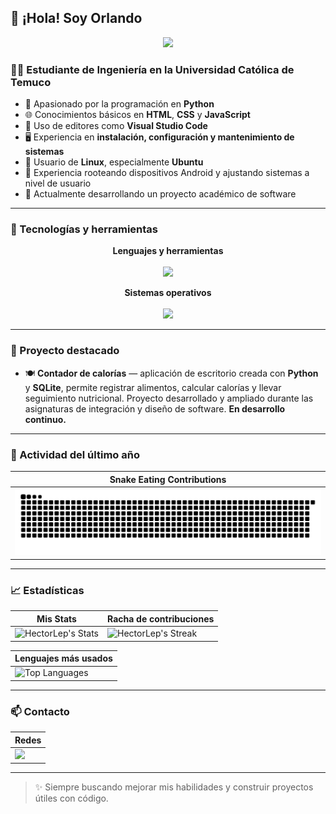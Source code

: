 ## 👋 ¡Hola! Soy Orlando

<div align="Center">
<img width="100" src="https://github.com/user-attachments/assets/fae54e71-c962-4868-ad16-f727a0593d00" />
</div>


### 👨‍💻 Estudiante de Ingeniería en la Universidad Católica de Temuco

- 🐍 Apasionado por la programación en **Python**  
- 🌐 Conocimientos básicos en **HTML**, **CSS** y **JavaScript**
- 🧰 Uso de editores como **Visual Studio Code**
- 🖥️ Experiencia en **instalación, configuración y mantenimiento de sistemas**
- 🧠 Usuario de **Linux**, especialmente **Ubuntu**
- 📱 Experiencia rooteando dispositivos Android y ajustando sistemas a nivel de usuario
- 🔧 Actualmente desarrollando un proyecto académico de software

---

### 🚀 Tecnologías y herramientas

<div align="center">

**Lenguajes y herramientas** 
<br>
<br>
<img src="https://skillicons.dev/icons?i=python,html,css,js,vscode,bash,github" />

**Sistemas operativos**  
<br>
<img src="https://skillicons.dev/icons?i=windows,linux,ubuntu" />

</div>

---

### 📌 Proyecto destacado

- 🍽️ **Contador de calorías** — aplicación de escritorio creada con **Python** y **SQLite**, permite registrar alimentos, calcular calorías y llevar seguimiento nutricional. Proyecto desarrollado y ampliado durante las asignaturas de integración y diseño de software. **En desarrollo continuo.**

---

### 🐍 Actividad del último año

| Snake Eating Contributions |
| -------------------------- |
| ![snake gif](https://raw.githubusercontent.com/HectorLep/HectorLep/output/github-contribution-grid-snake.svg) |


---

### 📈 Estadísticas

<div align="center">

| Mis Stats | Racha de contribuciones |
| --------- | ---------------------- |
| ![HectorLep's Stats](https://github-readme-stats.vercel.app/api?username=HectorLep&theme=onedark&show_icons=true&hide_border=true&count_private=true) | ![HectorLep's Streak](https://github-readme-streak-stats.herokuapp.com/?user=HectorLep&theme=onedark&hide_border=true) |

| Lenguajes más usados |
| -------------------- |
| ![Top Languages](https://github-readme-stats.vercel.app/api/top-langs/?username=HectorLep&theme=onedark&show_icons=true&hide_border=true&layout=compact) |

</div>

---


### 📫 Contacto

<div align="center">

| Redes |
| ----- |
| <a href="https://discord.com/users/729473858179956859"><img src="https://skillicons.dev/icons?i=discord"/></a> |

</div>

---

> ✨ Siempre buscando mejorar mis habilidades y construir proyectos útiles con código.
